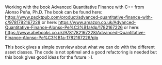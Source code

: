 Working with the book Advanced Quantitative Finance with C++ from Alonso Peña, Ph.D.
The book can be found here: https://www.packtpub.com/product/advanced-quantitative-finance-with-c/9781782167228
or here: https://www.amazon.co.uk/Advanced-Quantitative-Finance-Alonso-Pe%C3%B1a/dp/1782167226
or here: https://www.abebooks.co.uk/9781782167228/Advanced-Quantitative-Finance-Alonso-Pe%C3%B1a-1782167226/plp 

This book gives a simple overview about what we can do with the different asset classes.
The code is not optimal and a good refactoring is needed but this book gives good ideas for the future :-).